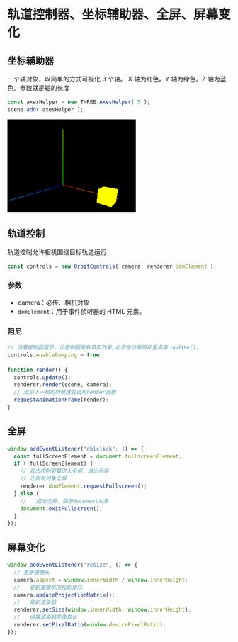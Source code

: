 # 轨道控制器、坐标辅助器、全屏、屏幕变化



## 坐标辅助器

一个轴对象，以简单的方式可视化 3 个轴。
X 轴为红色。Y 轴为绿色。Z 轴为蓝色。参数就是轴的长度

```js
const axesHelper = new THREE.AxesHelper( 5 );
scene.add( axesHelper );
```

![image-20220711154403447](images/image-20220711154403447.png)



## 轨道控制

轨道控制允许相机围绕目标轨道运行

```js
const controls = new OrbitControls( camera, renderer.domElement );
```

### 参数

- camera：必传、相机对象
- `domElement`：用于事件侦听器的 HTML 元素。



### 阻尼

```js
// 设置控制器阻尼，让控制器更有真实效果,必须在动画循环里调用.update()。
controls.enableDamping = true;

function render() {
  controls.update();
  renderer.render(scene, camera);
  // 渲染下一帧的时候就会调用render函数
  requestAnimationFrame(render);
}
```





## 全屏

```js
window.addEventListener("dblclick", () => {
  const fullScreenElement = document.fullscreenElement;
  if (!fullScreenElement) {
    // 双击控制屏幕进入全屏，退出全屏
    // 让画布对象全屏
    renderer.domElement.requestFullscreen();
  } else {
    //   退出全屏，使用document对象
    document.exitFullscreen();
  }
});
```





## 屏幕变化

```js
window.addEventListener("resize", () => {
  // 更新摄像头
  camera.aspect = window.innerWidth / window.innerHeight;
  //   更新摄像机的投影矩阵
  camera.updateProjectionMatrix();
  //   更新渲染器
  renderer.setSize(window.innerWidth, window.innerHeight);
  //   设置渲染器的像素比
  renderer.setPixelRatio(window.devicePixelRatio);
});
```

